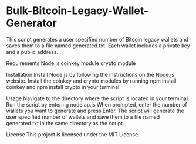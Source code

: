 # Bulk-Bitcoin-Legacy-Wallet-Generator
This script generates a user specified number of Bitcoin legacy wallets and saves them to a file named generated.txt. Each wallet includes a private key and a public address.

Requirements
Node.js
coinkey module
crypto module

Installation
Install Node.js by following the instructions on the Node.js website.
Install the coinkey and crypto modules by running npm install coinkey and npm install crypto in your terminal.

Usage
Navigate to the directory where the script is located in your terminal.
Run the script by entering node ap.js
When prompted, enter the number of wallets you want to generate and press Enter.
The script will generate the user specified number of wallets and save them to a file named generated.txt in the same directory as the script.

License
This project is licensed under the MIT License.
